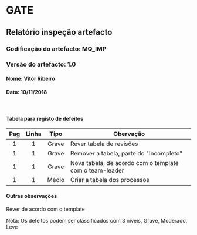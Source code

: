 # GATE
## Relatório inspeção artefacto
### Codificação do artefacto: MQ_IMP
### Versão do artefacto: 1.0
#### Nome: Vítor Ribeiro
#### Data: 10/11/2018

</br>

#### Tabela para registo de defeitos
|Pag|Linha|Tipo|Obervação
|:---:|:---:|:---:|---
|1|1|Grave|Rever tabela de revisões
|1|1|Grave|Remover a tabela, parte do "Incompleto"
|1|1|Grave|Nova tabela, de acordo com o template com o team-leader
|1|1|Médio|Criar a tabela dos processos

#### Outras observações
Rever de acordo com o template
</br>

Nota: Os defeitos podem ser classificados com 3 níveis, Grave, Moderado, Leve